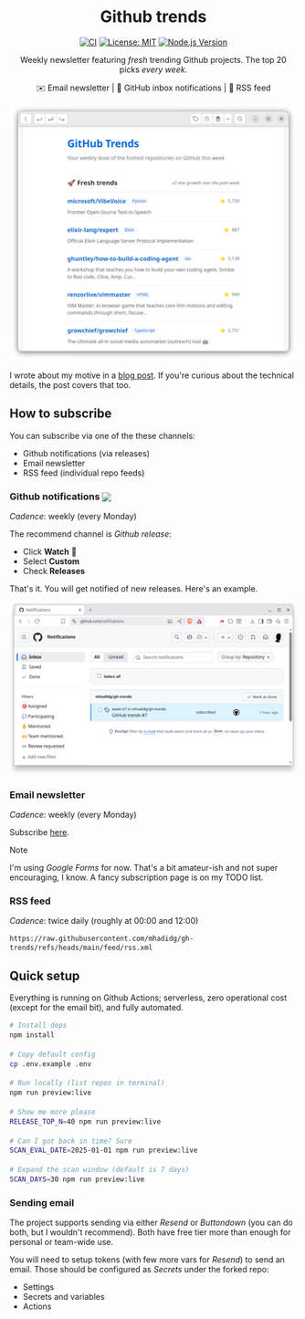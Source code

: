 <div align="center">

# Github trends

[![CI](https://github.com/mhadidg/gh-trends/workflows/CI/badge.svg)](https://github.com/mhadidg/gh-trends/actions)
[![License: MIT](https://img.shields.io/badge/License-MIT-yellow.svg)](https://opensource.org/licenses/MIT)
[![Node.js Version](https://img.shields.io/badge/node-%3E%3D20.0.0-brightgreen)](https://nodejs.org/)

Weekly newsletter featuring *fresh* trending Github projects. The top 20 picks *every week*.

✉️ Email newsletter | 🔔 GitHub inbox notifications | 📶 RSS feed

</div>

![Email newsletter example](.github/assets/email-newsletter.png)

I wrote about my motive in a [blog post](https://hadid.dev/posts/github-trends/). If you're curious
about the technical details, the post covers that too.

## How to subscribe

You can subscribe via one of the these channels:

- Github notifications (via releases)
- Email newsletter
- RSS feed (individual repo feeds)

### Github notifications <img src="https://img.shields.io/badge/-Recommended-brightgreen" valign="middle">

*Cadence*: weekly (every Monday)

The recommend channel is *Github release*:

- Click **Watch** 👀
- Select **Custom**
- Check **Releases**

That's it. You will get notified of new releases. Here's an example.

![Github release notification example](.github/assets/gh-release-notif.png)

### Email newsletter

*Cadence*: weekly (every Monday)

Subscribe [here](https://forms.gle/dbPQMaD1jamqfMg29).

> [!NOTE]
> I'm using *Google Forms* for now. That's a bit amateur-ish and not super encouraging, I know. A fancy
> subscription page is on my TODO list.

### RSS feed

*Cadence*: twice daily (roughly at 00:00 and 12:00)

```
https://raw.githubusercontent.com/mhadidg/gh-trends/refs/heads/main/feed/rss.xml
```

## Quick setup

Everything is running on Github Actions; serverless, zero operational cost (except for the email bit), and fully
automated.

```bash
# Install deps
npm install

# Copy default config
cp .env.example .env

# Run locally (list repos in terminal)
npm run preview:live

# Show me more please
RELEASE_TOP_N=40 npm run preview:live

# Can I got back in time? Sure
SCAN_EVAL_DATE=2025-01-01 npm run preview:live

# Expand the scan window (default is 7 days)
SCAN_DAYS=30 npm run preview:live

```

### Sending email

The project supports sending via either *Resend* or *Buttondown* (you can do both, but I wouldn't recommend). Both have
free tier more than enough for personal or team-wide use.

You will need to setup tokens (with few more vars for *Resend*) to send an email. Those should be configured as
*Secrets* under the forked repo:

- Settings
- Secrets and variables
- Actions
